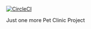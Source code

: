 [![CircleCI](https://circleci.com/gh/kotojoz/pet-clinic/tree/main.svg?style=svg)](https://circleci.com/gh/kotojoz/pet-clinic/tree/main)

Just one more Pet Clinic Project
